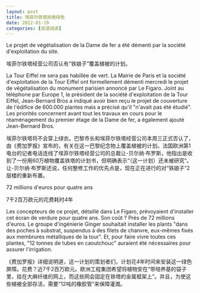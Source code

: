 ```yaml
---
layout: post
title: 埃菲尔铁塔拒绝绿色
date: 2012-01-19
categories: [双语阅读]  
---
```


Le projet de végétalisation de la Dame de fer a été démenti par la société d'exploitation du site.

埃菲尔铁塔经营公司否认有“铁娘子”覆盖植被的计划。

La Tour Eiffel ne sera pas habillée de vert. La Mairie de Paris et la société d'exploitation de la Tour Eiffel ont formellement démenti mercredi le projet de végétalisation du monument parisien annoncé par Le Figaro. Joint au téléphone par Europe 1, le président de la société d'exploitation de la Tour Eiffel, Jean-Bernard Bros a indiqué avoir bien reçu le projet de couverture de l'édifice de 600.000 plantes mais a précisé qu'il "n'avait pas été étudié". Les priorités concernent avant tout les travaux en cours pour le réaménagement du premier étage de la Dame de fer, a également ajouté Jean-Bernard Bros.

埃菲尔铁塔将不会穿上绿衣。巴黎市长和埃菲尔铁塔经营公司本周三正式否认了，由《费加罗报》宣布的，有关在这一巴黎纪念物上覆盖植被的计划。法国欧洲第1电台的记者电话连线了埃菲尔铁塔经营公司的总裁让-贝尔纳·布罗斯，他指出是收到了一份用60万植物覆盖铁塔的计划书，但明确表示“（这一计划）还未被研究”。让-贝尔纳·布罗斯还说，任何整修工作的优先点是，现在正在进行的对“铁娘子”2层楼的重新布置。

72 millions d'euros pour quatre ans

7千2百万欧元的花费耗时4年

Les concepteurs de ce projet, détaillé dans Le Figaro, prévoyaient d'installer cet écran de verdure pour quatre ans. Son coût ? Près de 72 millions d'euros. Le groupe d'ingénierie Ginger souhaitait installer les plants "dans des poches à substrat, suspendus à des filets de chanvre, eux-mêmes fixés aux membrures métalliques de la tour". Et, pour faire vivre toutes ces plantes, "12 tonnes de tubes en caoutchouc" auraient été nécessaires pour assurer l'irrigation.

《费加罗报》详细说明道，这一计划的策划者们，计划花4年时间来安装这一绿色屏障。花费？近7千2百万欧元。欧洲工程集团希望将植物安在“带培养基的袋子里，挂在大麻纤维的网上，而这些网会固定在铁塔的金属框架上”。并且，为使这些植被全部存活，需要“12吨的橡胶管”来保障灌溉。

